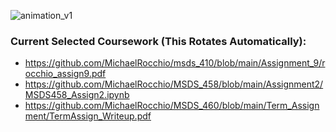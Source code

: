 ![animation_v1](https://user-images.githubusercontent.com/63020140/165443046-e09db97d-f2e6-41ed-8170-e4763c8fe55c.gif)

### Current Selected Coursework (This Rotates Automatically):
* https://github.com/MichaelRocchio/msds_410/blob/main/Assignment_9/rocchio_assign9.pdf
* https://github.com/MichaelRocchio/MSDS_458/blob/main/Assignment2/MSDS458_Assign2.ipynb
* https://github.com/MichaelRocchio/MSDS_460/blob/main/Term_Assignment/TermAssign_Writeup.pdf
